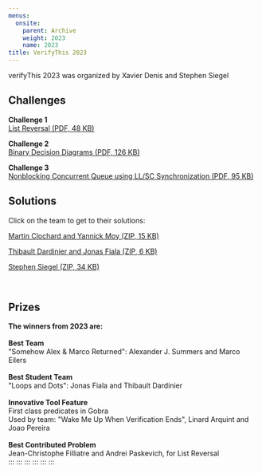 ```yaml
---
menus: 
  onsite:
    parent: Archive
    weight: 2023
    name: 2023
title: VerifyThis 2023
---
```


verifyThis 2023 was organized by Xavier Denis and Stephen Siegel

## Challenges

**Challenge 1**\
[List Reversal (PDF, 48 KB)](challenges/Challenge%201.pdf)

**Challenge 2**\
[Binary Decision Diagrams (PDF, 126 KB)](challenges/Challenge%202.pdf)

**Challenge 3**\
[Nonblocking Concurrent Queue using LL/SC Synchronization (PDF, 95 KB)](challenges/Challenge%203.pdf)

## Solutions

Click on the team to get to their solutions:

[Martin Clochard and Yannick Moy (ZIP, 15 KB)](solutions/verifythis23_clochard_may.zip)

[Thibault Dardinier and Jonas Fiala (ZIP, 6 KB)](solutions/verifythis23_loops_and_dots.zip)

[Stephen Siegel (ZIP, 34 KB)](solutions/verifythis23_siegel.zip)

 

## Prizes

**The winners from 2023 are:**\
\
**Best Team**\
"Somehow Alex & Marco Returned": Alexander J. Summers and Marco Eilers\
\
**Best Student Team**\
"Loops and Dots": Jonas Fiala and Thibault Dardinier\
\
**Innovative Tool Feature**\
First class predicates in Gobra\
Used by team: "Wake Me Up When Verification Ends", Linard Arquint and
Joao Pereira\
\
**Best Contributed Problem**\
Jean-​Christophe Filliatre and Andrei Paskevich, for List Reversal\
:::
:::
:::
:::
:::
:::
